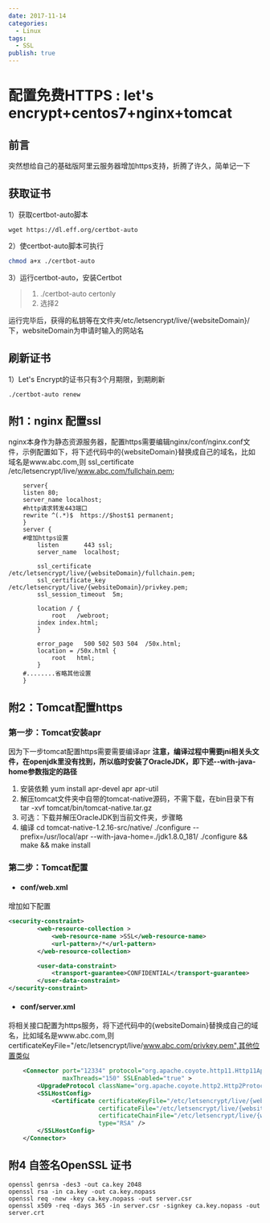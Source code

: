 ```yaml
---
date: 2017-11-14
categories:
  - Linux
tags:
  - SSL
publish: true
---
```


# 配置免费HTTPS : let's encrypt+centos7+nginx+tomcat

## 前言

突然想给自己的基础版阿里云服务器增加https支持，折腾了许久，简单记一下

## 获取证书

1）获取certbot-auto脚本

```shell
wget https://dl.eff.org/certbot-auto
```

2）使certbot-auto脚本可执行

```bash
chmod a+x ./certbot-auto
```

3）运行certbot-auto，安装Certbot

>1. ./certbot-auto certonly
>2. 选择2

运行完毕后，获得的私钥等在文件夹/etc/letsencrypt/live/{websiteDomain}/下，websiteDomain为申请时输入的网站名

## 刷新证书

1）Let's Encrypt的证书只有3个月期限，到期刷新

```Shell
./certbot-auto renew
```

## 附1：nginx 配置ssl

nginx本身作为静态资源服务器，配置https需要编辑nginx/conf/nginx.conf文件，示例配置如下，将下述代码中的{websiteDomain}替换成自己的域名，比如域名是www.abc.com,则 ssl_certificate      /etc/letsencrypt/live/www.abc.com/fullchain.pem;

```text
    server{
    listen 80;
    server_name localhost;
    #http请求转发443端口
    rewrite ^(.*)$  https://$host$1 permanent;
    }
    server {
    #增加https设置
        listen       443 ssl;
        server_name  localhost;

        ssl_certificate      /etc/letsencrypt/live/{websiteDomain}/fullchain.pem;
        ssl_certificate_key  /etc/letsencrypt/live/{websiteDomain}/privkey.pem;
        ssl_session_timeout  5m;

        location / {
            root   /webroot;
        index index.html;
        }

        error_page   500 502 503 504  /50x.html;
        location = /50x.html {
            root   html;
        }
    #........省略其他设置
    }
```

## 附2：Tomcat配置https

### 第一步：Tomcat安装apr

因为下一步tomcat配置https需要需要编译apr
**注意，编译过程中需要jni相关头文件，在openjdk里没有找到，所以临时安装了OracleJDK，即下述--with-java-home参数指定的路径**

1. 安装依赖
yum install apr-devel apr apr-util
2. 解压tomcat文件夹中自带的tomcat-native源码，不需下载，在bin目录下有
tar -xvf tomcat/bin/tomcat-native.tar.gz
3. 可选：下载并解压OracleJDK到当前文件夹，步骤略
4. 编译
cd tomcat-native-1.2.16-src/native/
./configure --prefix=/usr/local/apr --with-java-home=./jdk1.8.0_181/
./configure && make && make install

### 第二步：Tomcat配置

- #### conf/web.xml

增加如下配置

```xml
<security-constraint>
        <web-resource-collection >
            <web-resource-name >SSL</web-resource-name>
            <url-pattern>/*</url-pattern>
        </web-resource-collection>

        <user-data-constraint>
            <transport-guarantee>CONFIDENTIAL</transport-guarantee>
        </user-data-constraint>
</security-constraint>
```

- #### conf/server.xml

将相关接口配置为https服务，将下述代码中的{websiteDomain}替换成自己的域名，比如域名是www.abc.com,则certificateKeyFile="/etc/letsencrypt/live/www.abc.com/privkey.pem",其他位置类似

```xml
    <Connector port="12334" protocol="org.apache.coyote.http11.Http11AprProtocol"
               maxThreads="150" SSLEnabled="true" >
        <UpgradeProtocol className="org.apache.coyote.http2.Http2Protocol" />
        <SSLHostConfig>
            <Certificate certificateKeyFile="/etc/letsencrypt/live/{websiteDomain}/privkey.pem"
                         certificateFile="/etc/letsencrypt/live/{websiteDomain}/cert.pem"
                         certificateChainFile="/etc/letsencrypt/live/{websiteDomain}/chain.pem"
                         type="RSA" />
        </SSLHostConfig>
    </Connector>
```

## 附4 自签名OpenSSL 证书

```shell
openssl genrsa -des3 -out ca.key 2048
openssl rsa -in ca.key -out ca.key.nopass
openssl req -new -key ca.key.nopass -out server.csr
openssl x509 -req -days 365 -in server.csr -signkey ca.key.nopass -out server.crt
```
